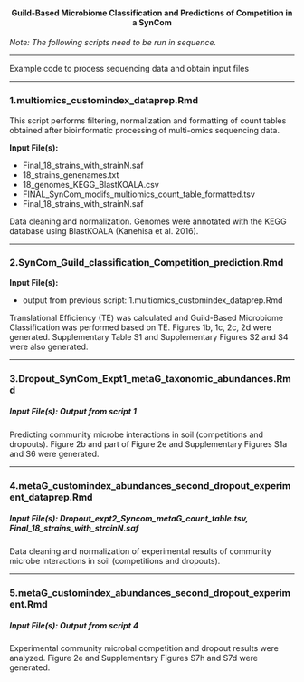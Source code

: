 <h4> <p align ="center"> Guild-Based Microbiome Classification and Predictions of Competition in a SynCom </p> </h4>

_Note: The following scripts need to be run in sequence._  

*** 

Example code to process sequencing data and obtain input files

***

### 1.multiomics_customindex_dataprep.Rmd  

This script performs filtering, normalization and formatting of count tables obtained after bioinformatic processing of multi-omics sequencing data.  

__Input File(s):__  
- Final_18_strains_with_strainN.saf  
- 18_strains_genenames.txt  
- 18_genomes_KEGG_BlastKOALA.csv  
- FINAL_SynCom_modifs_multiomics_count_table_formatted.tsv  
- Final_18_strains_with_strainN.saf  

Data cleaning and normalization. Genomes were annotated with the KEGG database using BlastKOALA (Kanehisa et al. 2016).


***

### 2.SynCom_Guild_classification_Competition_prediction.Rmd  

__Input File(s):__  
- output from previous script: 1.multiomics_customindex_dataprep.Rmd

Translational Efficiency (TE) was calculated and Guild-Based Microbiome Classification was performed based on TE. Figures 1b, 1c, 2c, 2d were generated. Supplementary Table S1 and Supplementary Figures S2 and S4 were also generated.




***

### 3.Dropout_SynCom_Expt1_metaG_taxonomic_abundances.Rmd
##### Input File(s): Output from script 1

Predicting community microbe interactions in soil (competitions and dropouts). Figure 2b and part of Figure 2e and Supplementary Figures S1a and S6 were generated.




***

### 4.metaG_customindex_abundances_second_dropout_experiment_dataprep.Rmd
##### Input File(s): Dropout_expt2_Syncom_metaG_count_table.tsv, Final_18_strains_with_strainN.saf

Data cleaning and normalization of experimental results of community microbe interactions in soil (competitions and dropouts).




***

### 5.metaG_customindex_abundances_second_dropout_experiment.Rmd
##### Input File(s): Output from script 4

Experimental community microbal competition and dropout results were analyzed. Figure 2e and Supplementary Figures S7h and S7d were generated.


